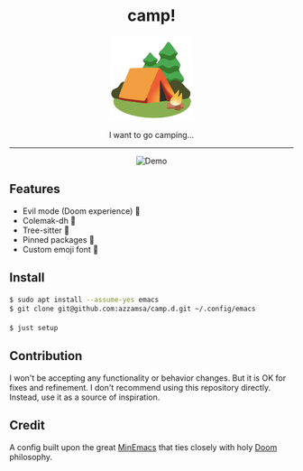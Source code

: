 <div align="center">
<h1>camp!</h1>

<img src='docs/logo.svg' width=150px/>

I want to go camping...

</div>

---

<div align="center">
    <img src="https://github.com/azzamsa/capm.d/assets/17734314/132c6f0f-6c17-4907-b32a-5471fc83ddb4" alt="Demo" />
</div>

## Features

- Evil mode (Doom experience) 👾
- Colemak-dh 🐲
- Tree-sitter 🌴
- Pinned packages 📌
- Custom emoji font 🎨

## Install

```bash
$ sudo apt install --assume-yes emacs
$ git clone git@github.com:azzamsa/camp.d.git ~/.config/emacs

$ just setup
```

## Contribution

I won't be accepting any functionality or behavior changes. But it is OK for fixes and refinement.
I don't recommend using this repository directly. Instead, use it as a source of inspiration.

## Credit

A config built upon the great [MinEmacs][1] that ties closely with holy [Doom][2] philosophy.

[1]: https://github.com/abougouffa/minemacs/tree/3cb7bdc5cd6297e7cd18bdce7654b03be065fc81
[2]: https://github.com/doomemacs/doomemacs/
